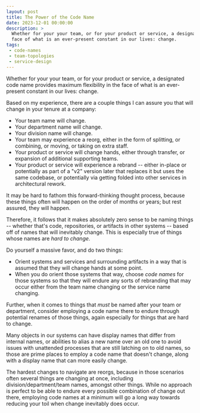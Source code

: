 ```yaml
---
layout: post
title: The Power of the Code Name
date: 2023-12-01 00:00:00
description: >
  Whether for your your team, or for your product or service, a designated code name provides maximum flexibility in the
  face of what is an ever-present constant in our lives: change.
tags:
 - code-names
 - team-topologies
 - service-design
---
```


Whether for your your team, or for your product or service, a designated code name provides maximum flexibility in the
face of what is an ever-present constant in our lives: change.

Based on my experience, there are a couple things I can assure you that will change in your tenure at a company:

- Your team name will change.
- Your department name will change.
- Your division name will change.
- Your team may experience a reorg, either in the form of splitting, or combining, or moving, or taking on extra staff.
- Your product or service will change hands, either through transfer, or expansion of additional supporting teams.
- Your product or service will experience a rebrand -- either in-place or potentially as part of a "v2" version later
  that replaces it but uses the same codebase, or potentially via getting folded into other services in architectural
  rework.

It may be hard to fathom this forward-thinking thought process, because these things often will happen on the order of
months or years; but rest assured, they will happen.

Therefore, it follows that it makes absolutely zero sense to be naming things -- whether that's code, repositories,
or artifacts in other systems -- based off of names that will inevitably change. This is especially true of things whose
names are _hard to change_.

Do yourself a massive favor, and do two things:

- Orient systems and services and surrounding artifacts in a way that is assumed that they will change hands at some
  point.
- When you do orient those systems that way, choose _code names_ for those systems so that they will endure any sorts of
  rebranding that may occur either from the team name changing or the service name changing.

Further, when it comes to things that _must_ be named after your team or department, consider employing a code name
there to endure through potential renames of those things, again especially for things that are hard to change.

Many objects in our systems can have display names that differ from internal names, or abilities to alias a new name
over an old one to avoid issues with unattended processes that are still latching on to old names, so those are prime
places to employ a code name that doesn't change, along with a display name that can more easily change.

The hardest changes to navigate are reorgs, because in those scenarios often several things are changing at once,
including division/department/team names, amongst other things. While no approach is perfect to be able to endure
every possible combination of change out there, employing code names at a minimum will go a long way towards reducing
your toil when change inevitably does occur.
